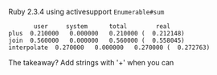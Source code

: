 Ruby 2.3.4 using activesupport `Enumerable#sum`
```
       user     system      total        real
plus  0.210000   0.000000   0.210000 (  0.212148)
join  0.560000   0.000000   0.560000 (  0.558045)
interpolate  0.270000   0.000000   0.270000 (  0.272763)
```


The takeaway?  Add strings with '+' when you can
